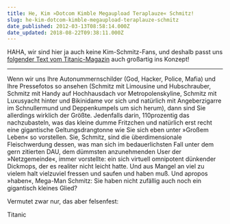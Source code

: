 ```yaml
---
title: He, Kim »Dotcom Kimble Megaupload Teraplauze« Schmitz!
slug: he-kim-dotcom-kimble-megaupload-teraplauze-schmitz
date_published: 2012-03-13T08:58:14.000Z
date_updated: 2018-08-22T09:38:11.000Z
---
```


HAHA, wir sind hier ja auch keine Kim-Schmitz-Fans, und deshalb passt uns [folgender Text vom Titanic-Magazin](http://www.titanic-magazin.de/badl_1203.html#c15108) auch großartig ins Konzept!

---

Wenn wir uns Ihre Autonummernschilder (God, Hacker, Police, Mafia) und Ihre Pressefotos so ansehen (Schmitz mit Limousine und Hubschrauber, Schmitz mit Handy auf Hochhausdach vor Metropolenskyline, Schmitz mit Luxusyacht hinter und Bikinidame vor sich und natürlich mit Angeberzigarre im Schnullermund und Deppenkumpels um sich herum), dann sind Sie allerdings wirklich der Größte. Jedenfalls darin, 110prozentig das nachzubasteln, was das kleine dumme Fritzchen und natürlich erst recht eine gigantische Geltungsdrangtonne wie Sie sich eben unter »Großem Leben« so vorstellen. Sie, Schmitz, sind die überdimensionale Fleischwerdung dessen, was man sich im bedauerlichsten Fall unter dem gern zitierten DAU, dem dümmsten anzunehmenden User der »Netzgemeinde«, immer vorstellte: ein sich virtuell omnipotent dünkender Dickmops, der es realiter nicht leicht hatte. Und aus Mangel an viel zu vielem halt vielzuviel fressen und saufen und haben muß. Und apropos »haben«, Mega-Man Schmitz: Sie haben nicht zufällig auch noch ein gigantisch kleines Glied?

Vermutet zwar nur, das aber felsenfest:

Titanic
